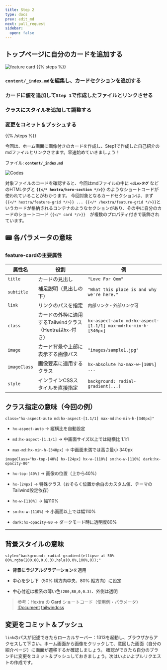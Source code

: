 ```yaml
---
title: Step 2
type: docs
prev: edit_md
next: pull_request
sidebar:
  open: false
---
```


## トップページに自分のカードを追加する

![feature card](/images/feature_card.JPG)
{{% steps %}}

### `content/_index.md`を編集し、カードセクションを追加する

### カードに値を追加して`Step 1`で作成したファイルとリンクさせる

### クラスにスタイルを追加して調整する

### 変更をコミット＆プッシュする

{{% /steps %}}

今回は、ホーム画面に画像付きのカードを作成し、Step1で作成した自己紹介のmdファイルとリンクさせます。早速始めていきましょう！

ファイル: **`content/_index.md`**

![Codes](/images/codes.JPG)


対象ファイルのコードを確認すると、今回はmdファイルの中に **`<div>タグ`** などのHTMLタグと **`{{</* hextra/hero-section */>}}`** のようなショートコードが使われていることがわかります。
今回対象となるカードセクションは、まず`{{</* hextra/feature-grid */>}} ... {{</* /hextra/feature-grid */>}}`というカードが格納されるコンテナのようなセクションがあり、その中に自分のカードのショートコード `{{</* card */>}}`　が複数のプロパティ付きで装飾されています。

##  📟 各パラメータの意味

### feature-cardの主要属性

| 属性名          | 役割                                     | 例                                                             |
| ------------ | -------------------------------------- | ------------------------------------------------------------- |
| `title`      | カードの見出し                                | `"Love For Qom"`                                              |
| `subtitle`   | 補足説明（見出しの下）                            | `"What this place is and why we're here."`                    |
| `link`       | リンクのパスを指定                              | `内部リンク・外部リンク可`                                                |
| `class`      | カードの外枠に適用するTailwindクラス（Hextraは`hx-`付き） | `hx-aspect-auto md:hx-aspect-[1.1/1] max-md:hx-min-h-[340px]` |
| `image`      | カード背景や上部に表示する画像パス                      | `"images/sample1.jpg"`                                        |
| `imageClass` | 画像要素に適用するクラス                           | `hx-absolute hx-max-w-[100%] ...`                             |
| `style`      | インラインCSSスタイルを直接指定                      | `background: radial-gradient(...)`                            |


##  クラス指定の意味（今回の例）

```
class="hx-aspect-auto md:hx-aspect-[1.1/1] max-md:hx-min-h-[340px]"
```

- `hx-aspect-auto` → 縦横比を自動設定
    
- `md:hx-aspect-[1.1/1]` → 中画面サイズ以上では縦横比 1.1:1
    
- `max-md:hx-min-h-[340px]` → 中画面未満では高さ最小 340px



```
imageClass="hx-top-[40%] hx-[24px] hx-w-[110%] sm:hx-w-[110%] dark:hx-opacity-80"
```

- `hx-top-[40%]` → 画像の位置（上から40%）
    
- `hx-[24px]` → 特殊クラス（おそらく位置か余白のカスタム値、テーマのTailwind設定依存）
    
- `hx-w-[110%]` → 幅110%
    
- `sm:hx-w-[110%]` → 小画面以上では幅110%
    
- `dark:hx-opacity-80` → ダークモード時に透明度80%
    

---

## 背景スタイルの意味


```
style="background: radial-gradient(ellipse at 50% 80%,rgba(200,80,0,0.3),hsla(0,0%,100%,0));"
```

- **背景にラジアルグラデーション**を適用
    
- 中心を少し下（50% 横方向中央、80% 縦方向）に設定
    
- 中心付近は橙系の薄い色`(200,80,0,0.3)`、外側は透明

> 参考：Hextra の **Card** ショートコード（使用例・パラメータ） [IDocument](https://imfing.github.io/hextra/docs/guide/shortcodes/cards/)
> [tailwindcss](https://tailwindcss.com/docs/installation/using-vite)

## 変更をコミット＆プッシュ

`link`のパスが記述できたらローカルサーバー：1313を起動し、ブラウザからアクセスして下さい。ホーム画面から画像をクリックして、意図した画面（自分の紹介ページ）に画面が遷移するか確認しましょう。
確認ができたら自分のブランチに変更をコミット＆プッシュしておきましょう。次はいよいよプルリクエストの作成です。